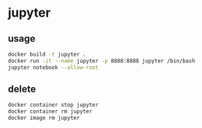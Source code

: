 # jupyter

## usage

```bash
docker build -t jupyter .
docker run -it --name jupyter -p 8888:8888 jupyter /bin/bash
jupyter notebook --allow-root
```

## delete

```bash
docker container stop jupyter
docker container rm jupyter
docker image rm jupyter
```
